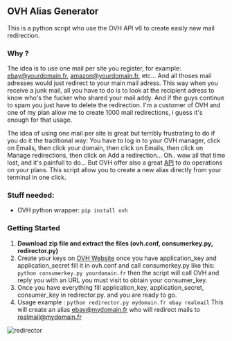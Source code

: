 ## OVH Alias Generator

This is a python script who use the OVH API v6 to create easily new mail redirection.

### Why ?
The idea is to use one mail per site you register, for example: ebay@yourdomain.fr, amazon@yourdomain.fr, etc... And all thoses mail adresses would just redirect to your main mail adress.
This way when you receive a junk mail, all you have to do is to look at the recipient adress to know who's the fucker who shared your mail addy.
And if the guys continue to spam you just have to delete the redirection.
I'm a customer of OVH and one of my plan allow me to create 1000 mail redirections, i guess it's enough for that usage.

The idea of using one mail per site is great but terribly frustrating to do if you do it the traditional way: You have to log in to your OVH manager, click on Emails, then click your domain, then click on Emails, then click on  Manage redirections, then click on Add a redirection... Oh.. wow all that time lost, and it's painfull to do...
But OVH offer also a great [API](https://eu.api.ovh.com/console/#/email/domain/%7Bdomain%7D/redirection#POST) to do operations on your plans. This script allow you to create a new alias directly from your terminal in one click.

### Stuff needed:

+ OVH python wrapper: ```pip install ovh```


### Getting Started
1. **Download zip file and extract the files (ovh.conf, consumerkey.py, redirector.py)**
2. Create your keys on [OVH Website](https://eu.api.ovh.com/createApp/) once you have application_key and application_secret fill it in ovh.conf and call consumerkey.py like this: ```python consumerkey.py yourdomain.fr``` then the script will call OVH and reply you with an URL you must visit to obtain your consumer_key.
3. Once you have everything fill application_key, application_secret, consumer_key in redirector.py. and you are ready to go.
4. Usage example : ```python redirector.py mydomain.fr ebay realmail```
This will create an alias ebay@mydomain.fr who will redirect mails to realmail@mydomain.fr

![redirector](https://user-images.githubusercontent.com/8536299/45780116-25629c00-bc5d-11e8-86a8-9c4d7e982ce0.png)